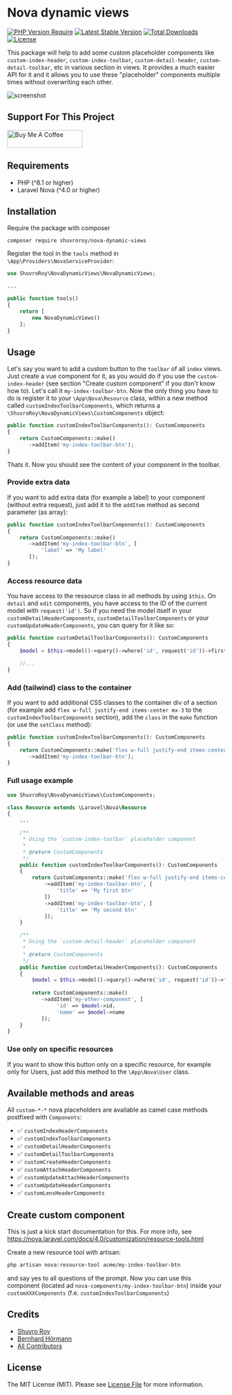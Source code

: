 # Nova dynamic views

[![PHP Version Require](http://poser.pugx.org/shuvroroy/nova-dynamic-views/require/php)](https://packagist.org/packages/shuvroroy/nova-dynamic-views)
[![Latest Stable Version](http://poser.pugx.org/shuvroroy/nova-dynamic-views/v)](https://packagist.org/packages/shuvroroy/nova-dynamic-views)
[![Total Downloads](http://poser.pugx.org/shuvroroy/nova-dynamic-views/downloads)](https://packagist.org/packages/shuvroroy/nova-dynamic-views) 
[![License](http://poser.pugx.org/shuvroroy/nova-dynamic-views/license)](https://packagist.org/packages/shuvroroy/nova-dynamic-views)

This package will help to add some custom placeholder components like `custom-index-header`, `custom-index-toolbar`, `custom-detail-header`, `custom-detail-toolbar`, etc in various section in views. It provides a much easier API for it and it allows you to use these "placeholder" components multiple times without overwriting each other.

![screenshot](https://user-images.githubusercontent.com/21066418/235350026-dd4a649f-01f2-4057-a6e6-9e147ec76fb6.png)

## Support For This Project

<a href="https://www.buymeacoffee.com/shuvroroy" target="_blank"><img src="https://cdn.buymeacoffee.com/buttons/default-orange.png" alt="Buy Me A Coffee" height="41" width="174"></a>

## Requirements

* PHP (^8.1 or higher)
* Laravel Nova (^4.0 or higher)

## Installation

Require the package with composer

```
composer require shuvroroy/nova-dynamic-views
```

Register the tool in the `tools` method in `\App\Providers\NovaServiceProvider`:

```php 
use ShuvroRoy\NovaDynamicViews\NovaDynamicViews;

...

public function tools()
{
    return [
        new NovaDynamicViews()
    ];
}
```

## Usage

Let's say you want to add a custom button to the `toolbar` of all `index` views. Just create a vue component for it, as you would do if you use the `custom-index-header` (see section "Create custom component" if you don't know how to). Let's call it `my-index-toolbar-btn`. Now the only thing you have to do is register it to your `\App\Ņova\Resource` class, within a new method called `customIndexToolbarComponents`, which returns a `\ShuvroRoy\NovaDynamicViews\CustomComponents` object:

```php
public function customIndexToolbarComponents(): CustomComponents
{
    return CustomComponents::make()
       ->addItem('my-index-toolbar-btn');
}
```

Thats it. Now you should see the content of your component in the toolbar.

### Provide extra data

If you want to add extra data (for example a label) to your component (without extra request), just add it to the `addItem` method as second parameter (as array):

```php
public function customIndexToolbarComponents(): CustomComponents
{
    return CustomComponents::make()
       ->addItem('my-index-toolbar-btn', [
           'label' => 'My label'
       ]); 
}
```

### Access resource data

You have access to the ressource class in all methods by using `$this`. On `detail` and `edit` components, you have access to the ID of the current model with `request('id')`. So if you need the model itself in your `customDetailHeaderComponents`, `customDetailToolbarComponents` or your `customUpdateHeaderComponents`, you can query for it like so:

```php
public function customDetailToolbarComponents(): CustomComponents
{
    $model = $this->model()->query()->where('id', request('id'))->first();

    //...
}
```

### Add (tailwind) class to the container

If you want to add additional CSS classes to the container div of a section (for example add `flex w-full justify-end items-center mx-3` to the `customIndexToolbarComponents` section), add the `class` in the `make` function (or use the `setClass` method):

```php
public function customIndexToolbarComponents(): CustomComponents
{
    return CustomComponents::make('flex w-full justify-end items-center mx-3')
       ->addItem('my-index-toolbar-btn'); 
}
```

### Full usage example

```php
use ShuvroRoy\NovaDynamicViews\CustomComponents;

class Resource extends \Laravel\Nova\Resource 
{
    ...

    /**
     * Using the `custom-index-toolbar` placeholder component
     * 
     * @return CustomComponents
     */
    public function customIndexToolbarComponents(): CustomComponents
    {
        return CustomComponents::make('flex w-full justify-end items-center mx-3')
            ->addItem('my-index-toolbar-btn', [
                'title' => 'My first btn'
            ])
            ->addItem('my-index-toolbar-btn', [
                'title' => 'My second btn'
            ]);
    }

    /**
     * Using the `custom-detail-header` placeholder component
     * 
     * @return CustomComponents
     */
    public function customDetailHeaderComponents(): CustomComponents
    {
        $model = $this->model()->query()->where('id', request('id'))->first();
        
        return CustomComponents::make()
           ->addItem('my-other-component', [
                'id' => $model->id,
                'name' => $model->name    
           ]);
    }
}
```


### Use only on specific resources

If you want to show this button only on a specific resource, for example only for Users, just add this method to the `\App\Nova\User` class. 

## Available methods and areas

All `custom-*-*` nova placeholders are available as camel case methods postfixed with `Components`:

- ✅ `customIndexHeaderComponents`
- ✅ `customIndexToolbarComponents`
- ✅ `customDetailHeaderComponents`
- ✅ `customDetailToolbarComponents`
- ✅ `customCreateHeaderComponents`
- ✅ `customAttachHeaderComponents`
- ✅ `customUpdateAttachHeaderComponents`
- ✅ `customUpdateHeaderComponents`
- ✅ `customLensHeaderComponents`

## Create custom component

This is just a kick start documentation for this. For more info, see https://nova.laravel.com/docs/4.0/customization/resource-tools.html

Create a new resource tool with artisan:

```bash
php artisan nova:resource-tool acme/my-index-toolbar-btn
```

and say yes to all questions of the prompt. Now you can use this component (located ad `nova-components/my-index-toolbar-btn`) inside your `customXXXComponents` (f.e. `customIndexToolbarComponents`)

## Credits

- [Shuvro Roy](https://github.com/shuvroroy)
- [Bernhard Hörmann](https://github.com/bernhardh)
- [All Contributors](../../contributors)

## License

The MIT License (MIT). Please see [License File](LICENSE.md) for more information.
